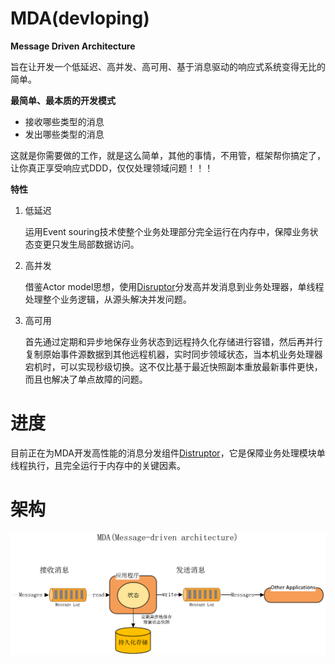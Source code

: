 # MDA(devloping)
**Message Driven Architecture**

旨在让开发一个低延迟、高并发、高可用、基于消息驱动的响应式系统变得无比的简单。

**最简单、最本质的开发模式**
- 接收哪些类型的消息
- 发出哪些类型的消息

这就是你需要做的工作，就是这么简单，其他的事情，不用管，框架帮你搞定了，让你真正享受响应式DDD，仅仅处理领域问题！！！

**特性**
1. 低延迟

   运用Event souring技术使整个业务处理部分完全运行在内存中，保障业务状态变更只发生局部数据访问。

2. 高并发

   借鉴Actor model思想，使用[Disruptor](https://github.com/justmine66/Disruptor)分发高并发消息到业务处理器，单线程处理整个业务逻辑，从源头解决并发问题。

3. 高可用

   首先通过定期和异步地保存业务状态到远程持久化存储进行容错，然后再并行复制原始事件源数据到其他远程机器，实时同步领域状态，当本机业务处理器宕机时，可以实现秒级切换。这不仅比基于最近快照副本重放最新事件更快，而且也解决了单点故障的问题。

# 进度
目前正在为MDA开发高性能的消息分发组件[Distruptor](https://github.com/justmine66/Disruptor)，它是保障业务处理模块单线程执行，且完全运行于内存中的关键因素。

# 架构
![](./MDA.png)
